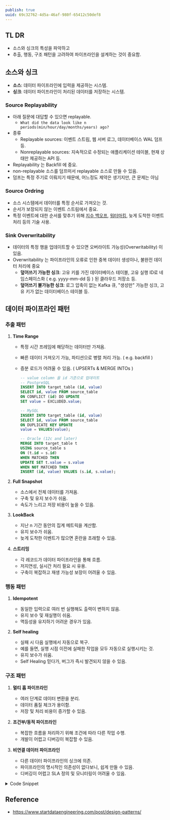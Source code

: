 ```yaml
---
publish: true
uuid: 69c32762-4d5a-46af-980f-65412c50def8
---
```


## TL DR

- 소스와 싱크의 특성을 파악하고
- 추출, 행동, 구조 패턴을 고려하여 파이프라인을 설계하는 것이 중요함.

## 소스와 싱크

- **소스**: 데이터 파이프라인에 입력을 제공하는 시스템.
- **싱크**: 데이터 파이프라인이 처리된 데이터를 저장하는 시스템.

### Source Replayability

- 아래 질문에 대답할 수 있으면 replayable.
    - `What did the data look like n periods(min/hour/day/months/years) ago?`
- 종류
    - Replayable sources: 이벤트 스트림, 웹 서버 로그, 데이터베이스 WAL 덤프 등.
    - Nonreplayable sources: 지속적으로 수정되는 애플리케이션 테이블, 현재 상태만 제공하는 API 등.
- Replayability 는 Backfill 에 중요.
- non-replayable 소스를 덤프떠서 replayable 소스로 만들 수 있음.
- 덤프는 특정 주기로 이뤄지기 때문에, 어느정도 제약은 생기지만, 큰 문제는 아님

### Source Ordring

- 소스 시스템에서 데이터를 특정 순서로 가져오는 것.
- 순서가 보장되지 않는 이벤트 스트림에서 중요.
- 특정 이벤트에 대한 순서를 맞추기 위해 [지수 백오프](https://learn.microsoft.com/en-us/dotnet/architecture/microservices/implement-resilient-applications/implement-retries-exponential-backoff), [워터마킹](https://nightlies.apache.org/flink/flink-docs-master/docs/concepts/time/#event-time-and-watermarks), 늦게 도착한 이벤트 처리 등의 기술 사용.

### Sink Overwritability

- 데이터의 특정 행을 업데이트할 수 있으면 오버라이트 가능성(Overwritability) 이 있음.
- Overwritability 는 파이프라인의 오류로 인한 중복 데이터 생성이나, 불완전 데이터 처리에 중요
    - **덮어쓰기 가능한 싱크**: 고유 키를 가진 데이터베이스 테이블, 고유 실행 ID로 네임스페이스화 ( e.g. yyyy-mm-dd 등 ) 된 클라우드 저장소 등.
    - **덮어쓰기 불가능한 싱크**: 로그 압축이 없는 Kafka 큐, "생성만" 가능한 싱크, 고유 키가 없는 데이터베이스 테이블 등.

## 데이터 파이프라인 패턴

### 추출 패턴

1. **Time Range**
    - 특정 시간 프레임에 해당하는 데이터만 가져옴.
    - 빠른 데이터 가져오기 가능, 파티션으로 병렬 처리 가능. ( e.g. backfill )
    - 증분 로드가 어려울 수 있음. ( UPSERTs & MERGE INTOs )

      ```sql
      -- value column 을 id 기준으로 업데이트
      -- PostgreSQL
      INSERT INTO target_table (id, value)
      SELECT id, value FROM source_table
      ON CONFLICT (id) DO UPDATE
      SET value = EXCLUDED.value;

      -- MySQL
      INSERT INTO target_table (id, value)
      SELECT id, value FROM source_table
      ON DUPLICATE KEY UPDATE
      value = VALUES(value);

      -- Oracle (12c and later)
      MERGE INTO target_table t
      USING source_table s
      ON (t.id = s.id)
      WHEN MATCHED THEN
      UPDATE SET t.value = s.value
      WHEN NOT MATCHED THEN
      INSERT (id, value) VALUES (s.id, s.value);
      ```

2. **Full Snapshot**
    - 소스에서 전체 데이터를 가져옴.
    - 구축 및 유지 보수가 쉬움.
    - 속도가 느리고 저장 비용이 높을 수 있음.

3. **LookBack**
    - 지난 n 기간 동안의 집계 메트릭을 계산함.
    - 유지 보수가 쉬움.
    - 늦게 도착한 이벤트가 많으면 혼란을 초래할 수 있음.

4. **스트리밍**
    - 각 레코드가 데이터 파이프라인을 통해 흐름.
    - 저지연성, 실시간 처리 필요 시 유용.
    - 구축이 복잡하고 재생 가능성 보장이 어려울 수 있음.

### 행동 패턴

1. **Idempotent**
    - 동일한 입력으로 여러 번 실행해도 출력이 변하지 않음.
    - 유지 보수 및 재실행이 쉬움.
    - 멱등성을 유지하기 어려운 경우가 있음.

2. **Self healing**
    - 실패 시 다음 실행에서 자동으로 복구.
    - 예를 들면, 실행 시점 이전에 실패한 작업을 모두 자동으로 실행시키는 것.
    - 유지 보수가 쉬움.
    - Self Healing 믿다가, 버그가 즉시 발견되지 않을 수 있음.

### 구조 패턴

1. **멀티 홉 파이프라인**
    - 여러 단계로 데이터 변환을 분리.
    - 데이터 품질 체크가 용이함.
    - 저장 및 처리 비용이 증가할 수 있음.

2. **조건부/동적 파이프라인**
    - 복잡한 흐름을 처리하기 위해 조건에 따라 다른 작업 수행.
    - 개발이 어렵고 디버깅이 복잡할 수 있음.

3. **비연결 데이터 파이프라인**
    - 다른 데이터 파이프라인의 싱크에 의존.
    - 파이프라인의 명시적인 의존성이 없다보니, 쉽게 만들 수 있음.
    - 디버깅이 어렵고 SLA 정의 및 모니터링이 어려울 수 있음.

<details markdown="1">
   <summary> Code Snippet </summary>

   ```python
   # 1. Multi-hop Pipeline (using dbt)

   # dbt_project.yml
   name: 'my_project'
   version: '1.0.0'
   config-version: 2
   profile: 'default'

   models:
   my_project:
      staging:
         materialized: table
      intermediate:
         materialized: table
      marts:
         materialized: table

   # models/staging/stg_orders.sql
   SELECT
      id AS order_id,
      user_id,
      status,
      created_at
   FROM raw_orders

   # models/intermediate/int_order_status.sql
   SELECT
      order_id,
      status,
      COUNT(*) AS status_count
   FROM {{ ref('stg_orders') }}
   GROUP BY order_id, status

   # models/marts/fct_order_summary.sql
   SELECT
      o.order_id,
      o.user_id,
      s.status,
      s.status_count
   FROM {{ ref('stg_orders') }} o
   JOIN {{ ref('int_order_status') }} s ON o.order_id = s.order_id

   # 2. Conditional/Dynamic Pipeline (using Apache Airflow)

   from airflow import DAG
   from airflow.operators.python import PythonOperator, BranchPythonOperator
   from datetime import datetime

   def check_condition():
      # Some logic to determine which task to run
      condition = True  # This could be based on a database query, API call, etc.
      if condition:
         return 'task_a'
      else:
         return 'task_b'

   def task_a():
      print("Executing task A")

   def task_b():
      print("Executing task B")

   with DAG('conditional_pipeline', start_date=datetime(2023, 1, 1), schedule_interval='@daily') as dag:

      condition_check = BranchPythonOperator(
         task_id='condition_check',
         python_callable=check_condition,
      )

      task_a = PythonOperator(
         task_id='task_a',
         python_callable=task_a,
      )

      task_b = PythonOperator(
         task_id='task_b',
         python_callable=task_b,
      )

      condition_check >> [task_a, task_b]

   # 3. Disconnected Pipelines (using Apache Airflow)

   # Pipeline 1: process_orders
   from airflow import DAG
   from airflow.operators.python import PythonOperator
   from datetime import datetime

   def process_orders():
      print("Processing orders")

   with DAG('process_orders', start_date=datetime(2023, 1, 1), schedule_interval='@daily') as dag:

      process_orders_task = PythonOperator(
         task_id='process_orders',
         python_callable=process_orders,
      )

   # Pipeline 2: generate_report
   from airflow import DAG
   from airflow.operators.python import PythonOperator
   from datetime import datetime

   def generate_report():
      print("Generating report")

   with DAG('generate_report', start_date=datetime(2023, 1, 1), schedule_interval='@daily') as dag:

      generate_report_task = PythonOperator(
         task_id='generate_report',
         python_callable=generate_report,
      )

   # Note: These two pipelines are disconnected and run independently
   ```

</details>

## Reference

- <https://www.startdataengineering.com/post/design-patterns/>